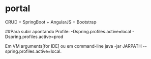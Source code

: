 # portal
CRUD + SpringBoot + AngularJS + Bootstrap


##Para subir apontando Profile:
-Dspring.profiles.active=local
-Dspring.profiles.active=prod 

Em VM arguments[for IDE] ou em command-line java -jar JARPATH --spring.profiles.active=local.
